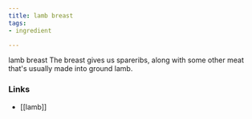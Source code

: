```yaml
---
title: lamb breast
tags:
- ingredient

---
```

lamb breast The breast gives us spareribs, along with some other meat that's usually made into ground lamb.

### Links

* [[lamb]]
